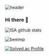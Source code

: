 ![header](https://capsule-render.vercel.app/api?type=soft&color=timeGradient&height=180&section=header&text=BeeImp&fontSize=70)

### Hi there 👋

<!--
**beeimp/beeimp** is a ✨ _special_ ✨ repository because its `README.md` (this file) appears on your GitHub profile.

Here are some ideas to get you started:

- 🔭 I’m currently working on ...
- 🌱 I’m currently learning ...
- 👯 I’m looking to collaborate on ...
- 🤔 I’m looking for help with ...
- 💬 Ask me about ...
- 📫 How to reach me: ...
- 😄 Pronouns: ...
- ⚡ Fun fact: ...
-->

![ISA github stats](https://github-readme-stats.vercel.app/api?username=beeimp&count_private=true&show_icons=true&theme=radical)

<img src="https://github-readme-stats.vercel.app/api/top-langs?username=beeimp&show_icons=true&locale=en&layout=compact" alt="beeimp" />

[![Solved.ac Profile](http://mazassumnida.wtf/api/v2/generate_badge?boj=beeimp)](https://solved.ac/beeimp/)
